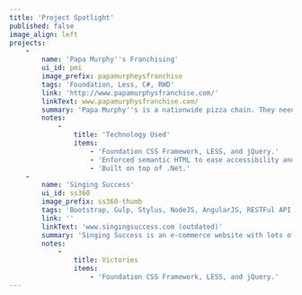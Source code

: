 ```yaml
---
title: 'Project Spotlight'
published: false
image_align: left
projects:
    -
        name: 'Papa Murphy''s Franchising'
        ui_id: pmi
        image_prefix: papamurpheysfranchise
        tags: 'Foundation, Less, C#, RWD'
        link: 'http://www.papamurphysfranchise.com/'
        linkText: www.papamurphysfranchise.com/
        summary: 'Papa Murphy''s is a nationwide pizza chain. They needed to update their website to be responsive. I was handed mockups and told to make it happen.'
        notes:
            -
                title: 'Technology Used'
                items:
                    - 'Foundation CSS Framework, LESS, and jQuery.'
                    - 'Enforced semantic HTML to ease accessibility and searchability.'
                    - 'Built on top of .Net.'
    -
        name: 'Singing Success'
        ui_id: ss360
        image_prefix: ss360-thumb
        tags: 'Bootstrap, Gulp, Stylus, NodeJS, AngularJS, RESTFul API'
        link: ''
        linkText: 'www.singingsuccess.com (outdated)'
        summary: 'Singing Success is an e-commerce website with lots of industry-specific content and a large community following.'
        notes:
            -
                title: Victories
                items:
                    - 'Foundation CSS Framework, LESS, and jQuery.'
---
```



